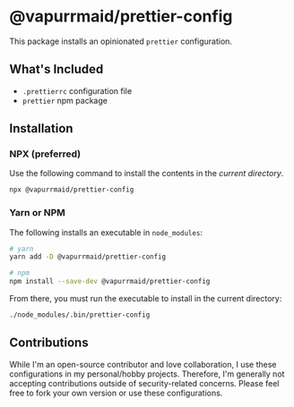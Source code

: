 # @vapurrmaid/prettier-config

This package installs an opinionated `prettier` configuration.

## What's Included

- `.prettierrc` configuration file
- `prettier` npm package

## Installation

### NPX (preferred)

Use the following command to install the contents in the _current directory_.

```bash
npx @vapurrmaid/prettier-config
```

### Yarn or NPM

The following installs an executable in `node_modules`:

```bash
# yarn
yarn add -D @vapurrmaid/prettier-config

# npm
npm install --save-dev @vapurrmaid/prettier-config
```

From there, you must run the executable to install in the current directory:

```bash
./node_modules/.bin/prettier-config
```

## Contributions

While I'm an open-source contributor and love collaboration, I use these
configurations in my personal/hobby projects. Therefore, I'm generally
not accepting contributions outside of security-related concerns. Please
feel free to fork your own version or use these configurations.
